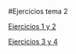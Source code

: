 #Ejercicios tema 2

[Ejercicios 1 y 2](https://github.com/rafacruiz/GII-2013/blob/master/t2ejer1-2.md)

[Ejercicios 3 y 4](https://github.com/rafacruiz/GII-2013/blob/master/t2ejer3-4.md)

